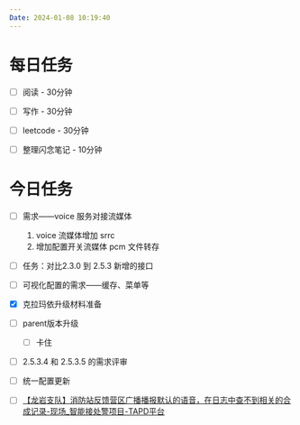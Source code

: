 ```yaml
---
Date: 2024-01-08 10:19:40
---
```


# 每日任务
- [ ] 阅读 - 30分钟
- [ ] 写作 - 30分钟
- [ ] leetcode - 30分钟
- [ ] 整理闪念笔记 - 10分钟


# 今日任务
- [ ] 需求——voice 服务对接流媒体
	1. voice 流媒体增加 srrc
	2. 增加配置开关流媒体 pcm 文件转存
- [ ] 任务：对比2.3.0 到 2.5.3 新增的接口
- [ ] 可视化配置的需求——缓存、菜单等
- [x] 克拉玛依升级材料准备 
- [ ] parent版本升级
	- [ ] 卡住
- [ ] 2.5.3.4 和 2.5.3.5 的需求评审
- [ ] 统一配置更新
- [ ] [【龙岩支队】消防站反馈营区广播播报默认的语音，在日志中查不到相关的合成记录-现场_智能接处警项目-TAPD平台](https://www.tapd.cn/43156223/bugtrace/bugs/view?bug_id=1143156223001761806)


